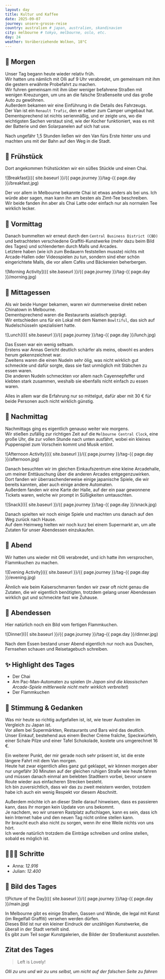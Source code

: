 ```yaml
---
layout: day
title: Kultur und Kaffee
date: 2025-09-07
journey: unsere-grosse-reise
country: australien # japan, australien, skandinavien
city: melbourne # tokyo, melbourne, oslo, etc.
day: 24
weather: Vorüberziehende Wolken, 18°C
---
```


## 🌅 Morgen

Unser Tag begann heute wieder relativ früh.  
Wir hatten uns nämlich mit Olli auf 9 Uhr verabredet, um gemeinsam mit ihm die gestern erwähnte Probefahrt zu machen.  
Wir fuhren gemeinsam mit ihm über weniger befahrene Straßen mit wenigen Kreuzungen, um uns an die falsche Straßenseite und das große Auto zu gewöhnen.  
Außerdem bekamen wir eine Einführung in die Details des Fahrzeugs.  
Der Van ist ein `Renault Trafic`, den er selber zum Camper umgebaut hat.  
Dementsprechend ist nichts serienmäßig, und er zeigte uns, wo die wichtigsten Sachen verstaut sind, wie der Kocher funktioniert, was es mit der Batterie und den Solarpanelen auf sich hat usw.

Nach ungefähr 1,5 Stunden ließen wir den Van fürs Erste hinter uns und machten uns mit der Bahn auf den Weg in die Stadt. 

## 🥐 Frühstück

Dort angekommen frühstückten wir ein süßes Stückle und einen Chai.

![Breakfast]({{ site.baseurl }}/{{ page.journey }}/tag-{{ page.day }}/breakfast.jpg)

Der vor allem in Melbourne bekannte Chai ist etwas anders als bei uns.
Ich würde aber sagen, man kann ihn am besten als Zimt-Tee beschreiben.  
Wir beide fanden ihn aber als Chai Latte oder einfach nur als normalen Tee wirklich lecker.

## 🌇 Vormittag

Danach bummelten wir erneut durch den `Central Business District (CBD)` und betrachteten verschiedene Graffiti-Kunstwerke (mehr dazu beim Bild des Tages) und schlenderten durch Malls und Arcades.  
Letztere haben (wie ich zum Bedauern feststellen musste) nichts mit Arcade-Hallen oder Videospielen zu tun, sondern sind eher schön eingerichtete Malls, die vor allem Cafés und Bäckereien beherbergen.

![Morning Activity]({{ site.baseurl }}/{{ page.journey }}/tag-{{ page.day }}/morning.jpg)

## 🍣 Mittagessen

Als wir beide Hunger bekamen, waren wir dummerweise direkt neben Chinatown in Melbourne.  
Dementsprechend waren die Restaurants asiatisch geprägt.  
Wir entschieden uns für ein Lokal mit dem Namen `Bowltiful`, das sich auf Nudelschüsseln spezialisiert hatte.

![Lunch]({{ site.baseurl }}/{{ page.journey }}/tag-{{ page.day }}/lunch.jpg)

Das Essen war ein wenig seltsam.  
Erstens war Annas Gericht deutlich schärfer als meins, obwohl es anders herum gekennzeichnet war.  
Zweitens waren die einen Nudeln sehr ölig, was nicht wirklich gut schmeckte und dafür sorgte, dass sie fast unmöglich mit Stäbchen zu essen waren.  
Die anderen Nudeln schmeckten vor allem nach Cayennepfeffer und klebten stark zusammen, weshalb sie ebenfalls nicht einfach zu essen waren.  

Alles in allem war die Erfahrung nur so mittelgut, dafür aber mit 30 € für beide Personen auch nicht wirklich günstig.

## 🌆 Nachmittag

Nachmittags ging es eigentlich genauso weiter wie morgens.  
Wir stießen zufällig zur richtigen Zeit auf die `Melbourne Central Clock`, eine große Uhr, die zur vollen Stunde nach unten ausfährt, wobei ein kleines Puppenspiel zum Vorschein kommt und Musik ertönt.

![Afternoon Activity]({{ site.baseurl }}/{{ page.journey }}/tag-{{ page.day }}/afternoon.jpg)

Danach besuchten wir im gleichen Einkaufszentrum eine kleine Arcadehalle, um meiner Enttäuschung über die anderen Arcades entgegenzuwirken.  
Dort fanden wir überraschenderweise einige japanische Spiele, die wir bereits kannten, aber auch einige andere Automaten.  
Außerdem fanden wir eine Karte der Halle, auf der ein paar gewonnene Tickets waren, welche wir prompt in Süßigkeiten umtauschten.

![Snack]({{ site.baseurl }}/{{ page.journey }}/tag-{{ page.day }}/snack.jpg)

Danach spielten wir noch einige Spiele und machten uns danach auf den Weg zurück nach Hause.  
Auf dem Heimweg hielten wir noch kurz bei einem Supermarkt an, um alle Zutaten für unser Abendessen einzukaufen.

## 🌙 Abend

Wir hatten uns wieder mit Olli verabredet, und ich hatte ihm versprochen, Flammkuchen zu machen.

![Evening Activity]({{ site.baseurl }}/{{ page.journey }}/tag-{{ page.day }}/evening.jpg)

Ähnlich wie beim Kaiserschmarren fanden wir zwar oft nicht genau die Zutaten, die wir eigentlich benötigten, trotzdem gelang unser Abendessen wirklich gut und schmeckte fast wie Zuhause.

## 🍜 Abendessen

Hier natürlich noch ein Bild vom fertigen Flammkuchen.

![Dinner]({{ site.baseurl }}/{{ page.journey }}/tag-{{ page.day }}/dinner.jpg)

Nach dem Essen bestand unser Abend eigentlich nur noch aus Duschen, Fernsehen schauen und Reisetagebuch schreiben.

## ✨ Highlight des Tages

- Der Chai  
- Am Pac-Man-Automaten zu spielen (_In Japan sind die klassischen Arcade-Spiele mittlerweile nicht mehr wirklich verbreitet_)  
- Der Flammkuchen  

## 💭 Stimmung & Gedanken

Was mir heute so richtig aufgefallen ist, ist, wie teuer Australien im Vergleich zu Japan ist.  
Vor allem bei Supermärkten, Restaurants und Bars wird das deutlich.  
Unser Einkauf, bestehend aus einem Becher Crème fraîche, Speckwürfeln, einer Schale Pilze und einer Tafel Schokolade, kostete uns umgerechnet 16 €.

Ein weiterer Punkt, der mir gerade noch sehr präsent ist, ist die erste längere Fahrt mit dem Van morgen.  
Heute hat zwar eigentlich alles ganz gut geklappt, wir können morgen aber nur ungefähr 30 Minuten auf der gleichen ruhigen Straße wie heute fahren und müssen danach einmal am belebten Stadtkern vorbei, bevor unsere Route wieder aus einfacheren Strecken besteht.  
Ich bin zuversichtlich, dass wir das zu zweit meistern werden, trotzdem habe ich auch ein wenig Respekt vor diesem Abschnitt.

Außerdem möchte ich an dieser Stelle darauf hinweisen, dass es passieren kann, dass ihr morgen kein Update von uns bekommt.  
Je nachdem, wo wir unseren Rastplatz aufschlagen, kann es sein, dass ich kein Internet habe und den neuen Tag nicht online stellen kann.  
Ihr braucht euch also nicht zu sorgen, wenn ihr eine Weile nichts von uns hört.  
Ich werde natürlich trotzdem die Einträge schreiben und online stellen, sobald es möglich ist. 

## 🏃🏽‍♀️ Schritte

- Anna: _12.916_  
- Julian: _12.400_  

## 📸 Bild des Tages

![Picture of the Day]({{ site.baseurl }}/{{ page.journey }}/tag-{{ page.day }}/main.jpg)

In Melbourne gibt es einige Straßen, Gassen und Wände, die legal mit Kunst (im Regelfall Graffiti) versehen werden dürfen.  
Dieses Bild ist nur ein kleiner Eindruck der unzähligen Kunstwerke, die überall in der Stadt verteilt sind.  
Es gibt zum Teil sogar Kunstgalerien, die Bilder der Straßenkunst ausstellen.

## Zitat des Tages

> Left is Lovely!

_Olli zu uns und wir zu uns selbst, um nicht auf der falschen Seite zu fahren_
